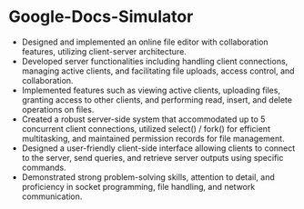 # Google-Docs-Simulator

- Designed and implemented an online file editor with collaboration features, utilizing client-server architecture.
- Developed server functionalities including handling client connections, managing active clients, and facilitating file uploads, access control, and collaboration.
- Implemented features such as viewing active clients, uploading files, granting access to other clients, and performing read, insert, and delete operations on files.
- Created a robust server-side system that accommodated up to 5 concurrent client connections, utilized select() / fork() for efficient multitasking, and maintained permission records for file management.
- Designed a user-friendly client-side interface allowing clients to connect to the server, send queries, and retrieve server outputs using specific commands.
- Demonstrated strong problem-solving skills, attention to detail, and proficiency in socket programming, file handling, and network communication.

